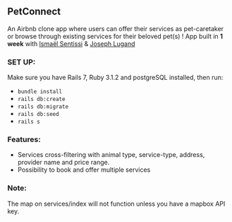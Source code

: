 ## PetConnect

An Airbnb clone app where users can offer their services as pet-caretaker or browse through existing services for their beloved pet(s) !
App built in **1 week** with [Ismaël Sentissi](https://github.com/Sentouss) & [Joseph Lugand](https://github.com/josluga)


### SET UP:

Make sure you have Rails 7, Ruby 3.1.2 and postgreSQL installed, then run:

- `bundle install`
- `rails db:create`
- `rails db:migrate`
- `rails db:seed`
- `rails s`


### Features:

- Services cross-filtering with animal type, service-type, address, provider name and price range.
- Possibility to book and offer multiple services

### Note:

The map on services/index will not function unless you have a mapbox API key.
